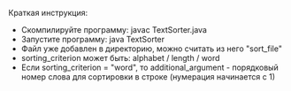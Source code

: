 Краткая инструкция:

- Скомпилируйте программу: javac TextSorter.java
- Запустите программу: java TextSorter
- Файл уже добавлен в директорию, можно считать из него "sort_file"
- sorting_criterion может быть: alphabet / length / word
- Если sorting_criterion = "word", то additional_argument - порядковый номер слова для сортировки в строке (нумерация
начинается с 1)
